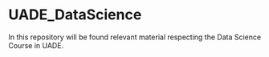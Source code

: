 # UADE_DataScience
In this repository will be found relevant material respecting the Data Science Course in UADE.
